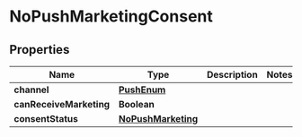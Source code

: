 # NoPushMarketingConsent

## Properties
Name | Type | Description | Notes
------------ | ------------- | ------------- | -------------
**channel** | [**PushEnum**](PushEnum.md) |  | 
**canReceiveMarketing** | **Boolean** |  | 
**consentStatus** | [**NoPushMarketing**](NoPushMarketing.md) |  | 
